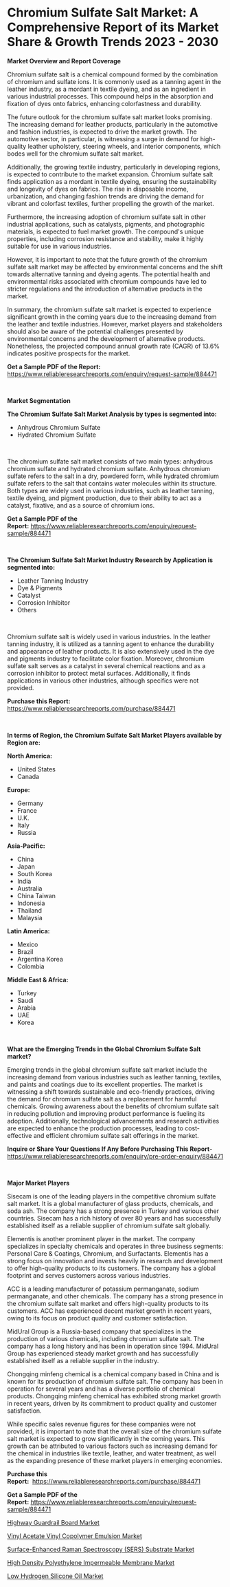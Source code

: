 <p><h1>Chromium Sulfate Salt Market: A Comprehensive Report of its Market Share & Growth Trends 2023 - 2030</h1></p><p><strong>Market Overview and Report Coverage</strong></p>
<p><p>Chromium sulfate salt is a chemical compound formed by the combination of chromium and sulfate ions. It is commonly used as a tanning agent in the leather industry, as a mordant in textile dyeing, and as an ingredient in various industrial processes. This compound helps in the absorption and fixation of dyes onto fabrics, enhancing colorfastness and durability.</p><p>The future outlook for the chromium sulfate salt market looks promising. The increasing demand for leather products, particularly in the automotive and fashion industries, is expected to drive the market growth. The automotive sector, in particular, is witnessing a surge in demand for high-quality leather upholstery, steering wheels, and interior components, which bodes well for the chromium sulfate salt market.</p><p>Additionally, the growing textile industry, particularly in developing regions, is expected to contribute to the market expansion. Chromium sulfate salt finds application as a mordant in textile dyeing, ensuring the sustainability and longevity of dyes on fabrics. The rise in disposable income, urbanization, and changing fashion trends are driving the demand for vibrant and colorfast textiles, further propelling the growth of the market.</p><p>Furthermore, the increasing adoption of chromium sulfate salt in other industrial applications, such as catalysts, pigments, and photographic materials, is expected to fuel market growth. The compound's unique properties, including corrosion resistance and stability, make it highly suitable for use in various industries.</p><p>However, it is important to note that the future growth of the chromium sulfate salt market may be affected by environmental concerns and the shift towards alternative tanning and dyeing agents. The potential health and environmental risks associated with chromium compounds have led to stricter regulations and the introduction of alternative products in the market.</p><p>In summary, the chromium sulfate salt market is expected to experience significant growth in the coming years due to the increasing demand from the leather and textile industries. However, market players and stakeholders should also be aware of the potential challenges presented by environmental concerns and the development of alternative products. Nonetheless, the projected compound annual growth rate (CAGR) of 13.6% indicates positive prospects for the market.</p></p>
<p><strong>Get a Sample PDF of the Report:</strong> <a href="https://www.reliableresearchreports.com/enquiry/request-sample/884471">https://www.reliableresearchreports.com/enquiry/request-sample/884471</a></p>
<p>&nbsp;</p>
<p><strong>Market Segmentation</strong></p>
<p><strong>The Chromium Sulfate Salt Market Analysis by types is segmented into:</strong></p>
<p><ul><li>Anhydrous Chromium Sulfate</li><li>Hydrated Chromium Sulfate</li></ul></p>
<p>&nbsp;</p>
<p><p>The chromium sulfate salt market consists of two main types: anhydrous chromium sulfate and hydrated chromium sulfate. Anhydrous chromium sulfate refers to the salt in a dry, powdered form, while hydrated chromium sulfate refers to the salt that contains water molecules within its structure. Both types are widely used in various industries, such as leather tanning, textile dyeing, and pigment production, due to their ability to act as a catalyst, fixative, and as a source of chromium ions.</p></p>
<p><strong>Get a Sample PDF of the Report:</strong>&nbsp;<a href="https://www.reliableresearchreports.com/enquiry/request-sample/884471">https://www.reliableresearchreports.com/enquiry/request-sample/884471</a></p>
<p>&nbsp;</p>
<p><strong>The Chromium Sulfate Salt Market Industry Research by Application is segmented into:</strong></p>
<p><ul><li>Leather Tanning Industry</li><li>Dye & Pigments</li><li>Catalyst</li><li>Corrosion Inhibitor</li><li>Others</li></ul></p>
<p>&nbsp;</p>
<p><p>Chromium sulfate salt is widely used in various industries. In the leather tanning industry, it is utilized as a tanning agent to enhance the durability and appearance of leather products. It is also extensively used in the dye and pigments industry to facilitate color fixation. Moreover, chromium sulfate salt serves as a catalyst in several chemical reactions and as a corrosion inhibitor to protect metal surfaces. Additionally, it finds applications in various other industries, although specifics were not provided.</p></p>
<p><strong>Purchase this Report:</strong>&nbsp; <a href="https://www.reliableresearchreports.com/purchase/884471">https://www.reliableresearchreports.com/purchase/884471</a></p>
<p>&nbsp;</p>
<p><strong>In terms of Region, the Chromium Sulfate Salt Market Players available by Region are:</strong></p>
<p>
    <p> <strong> North America: </strong>
        <ul>
            <li>United States</li>
            <li>Canada</li>
        </ul>
        </p> 
    <p> <strong> Europe: </strong>
        <ul>
            <li>Germany</li>
            <li>France</li>
            <li>U.K.</li>
            <li>Italy</li>
            <li>Russia</li>
        </ul>
        </p> 
    <p> <strong> Asia-Pacific: </strong>
        <ul>
            <li>China</li>
            <li>Japan</li>
            <li>South Korea</li>
            <li>India</li>
            <li>Australia</li>
            <li>China Taiwan</li>
            <li>Indonesia</li>
            <li>Thailand</li>
            <li>Malaysia</li>
        </ul>
        </p> 
    <p> <strong> Latin America: </strong>
        <ul>
            <li>Mexico</li>
            <li>Brazil</li>
            <li>Argentina Korea</li>
            <li>Colombia</li>
        </ul>
        </p> 
    <p> <strong> Middle East & Africa: </strong>
        <ul>
            <li>Turkey</li>
            <li>Saudi</li>
            <li>Arabia</li>
            <li>UAE</li>
            <li>Korea</li>
        </ul>
    </p>
    </p>
<p>&nbsp;</p>
<p><strong>What are the Emerging Trends in the Global Chromium Sulfate Salt market?</strong></p>
<p><p>Emerging trends in the global chromium sulfate salt market include the increasing demand from various industries such as leather tanning, textiles, and paints and coatings due to its excellent properties. The market is witnessing a shift towards sustainable and eco-friendly practices, driving the demand for chromium sulfate salt as a replacement for harmful chemicals. Growing awareness about the benefits of chromium sulfate salt in reducing pollution and improving product performance is fueling its adoption. Additionally, technological advancements and research activities are expected to enhance the production processes, leading to cost-effective and efficient chromium sulfate salt offerings in the market.</p></p>
<p><strong>Inquire or Share Your Questions If Any Before Purchasing This Report</strong>- <a href="https://www.reliableresearchreports.com/enquiry/pre-order-enquiry/884471">https://www.reliableresearchreports.com/enquiry/pre-order-enquiry/884471</a></p>
<p>&nbsp;</p>
<p><strong>Major Market Players</strong></p>
<p><p>Sisecam is one of the leading players in the competitive chromium sulfate salt market. It is a global manufacturer of glass products, chemicals, and soda ash. The company has a strong presence in Turkey and various other countries. Sisecam has a rich history of over 80 years and has successfully established itself as a reliable supplier of chromium sulfate salt globally.</p><p>Elementis is another prominent player in the market. The company specializes in specialty chemicals and operates in three business segments: Personal Care & Coatings, Chromium, and Surfactants. Elementis has a strong focus on innovation and invests heavily in research and development to offer high-quality products to its customers. The company has a global footprint and serves customers across various industries.</p><p>ACC is a leading manufacturer of potassium permanganate, sodium permanganate, and other chemicals. The company has a strong presence in the chromium sulfate salt market and offers high-quality products to its customers. ACC has experienced decent market growth in recent years, owing to its focus on product quality and customer satisfaction.</p><p>MidUral Group is a Russia-based company that specializes in the production of various chemicals, including chromium sulfate salt. The company has a long history and has been in operation since 1994. MidUral Group has experienced steady market growth and has successfully established itself as a reliable supplier in the industry.</p><p>Chongqing minfeng chemical is a chemical company based in China and is known for its production of chromium sulfate salt. The company has been in operation for several years and has a diverse portfolio of chemical products. Chongqing minfeng chemical has exhibited strong market growth in recent years, driven by its commitment to product quality and customer satisfaction.</p><p>While specific sales revenue figures for these companies were not provided, it is important to note that the overall size of the chromium sulfate salt market is expected to grow significantly in the coming years. This growth can be attributed to various factors such as increasing demand for the chemical in industries like textile, leather, and water treatment, as well as the expanding presence of these market players in emerging economies.</p></p>
<p><strong>Purchase this Report:</strong>&nbsp;&nbsp;<a href="https://www.reliableresearchreports.com/purchase/884471">https://www.reliableresearchreports.com/purchase/884471</a></p>
<p></p>
<p><strong>Get a Sample PDF of the Report:</strong>&nbsp;<a href="https://www.reliableresearchreports.com/enquiry/request-sample/884471">https://www.reliableresearchreports.com/enquiry/request-sample/884471</a></p>
<p><p><a href="https://github.com/pizolina/Market-Research-Report-List-2/blob/main/highway-guardrail-board-market.md">Highway Guardrail Board Market</a></p><p><a href="https://github.com/mabutironaldo/Market-Research-Report-List-2/blob/main/vinyl-acetate-vinyl-copolymer-emulsion-market.md">Vinyl Acetate Vinyl Copolymer Emulsion Market</a></p><p><a href="https://github.com/ashepherd82/Market-Research-Report-List-2/blob/main/surface-enhanced-raman-spectroscopy-sers-substrate-market.md">Surface-Enhanced Raman Spectroscopy (SERS) Substrate Market</a></p><p><a href="https://github.com/castoriffic/Market-Research-Report-List-2/blob/main/high-density-polyethylene-impermeable-membrane-market.md">High Density Polyethylene Impermeable Membrane Market</a></p><p><a href="https://github.com/lbird53714/Market-Research-Report-List-2/blob/main/low-hydrogen-silicone-oil-market.md">Low Hydrogen Silicone Oil Market</a></p></p>